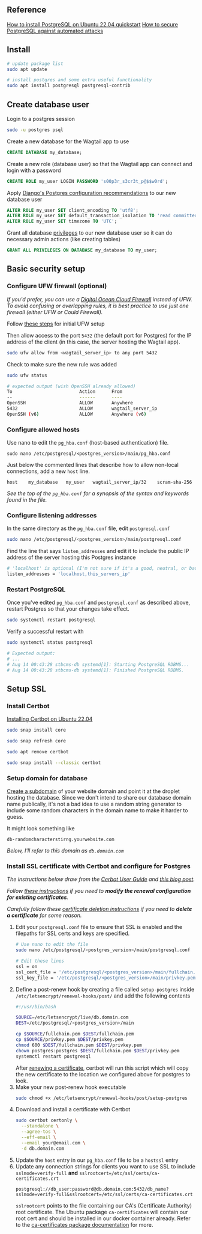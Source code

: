 ## Reference

[How to install PostgreSQL on Ubuntu 22.04 quickstart](https://www.digitalocean.com/community/tutorials/how-to-install-postgresql-on-ubuntu-22-04-quickstart)
[How to secure PostgreSQL against automated attacks](https://www.digitalocean.com/community/tutorials/how-to-secure-postgresql-against-automated-attacks)

## Install
```bash
# update package list
sudo apt update

# install postgres and some extra useful functionality
sudo apt install postgresql postgresql-contrib
```

## Create database user
Login to a postgres session
```bash
sudo -u postgres psql
```
Create a new database for the Wagtail app to use
```sql
CREATE DATABASE my_database;
```
Create a new role (database user) so that the Wagtail app can connect and login with a password
```sql
CREATE ROLE my_user LOGIN PASSWORD 's00p3r_s3cr3t_p@$$w0rd';
```
Apply [Django's Postgres configuration recommendations](https://docs.djangoproject.com/en/4.1/ref/databases/#optimizing-postgresql-s-configuration) to our new database user
```sql
ALTER ROLE my_user SET client_encoding TO 'utf8';
ALTER ROLE my_user SET default_transaction_isolation TO 'read committed';
ALTER ROLE my_user SET timezone TO 'UTC';
```
Grant all database [privileges](https://www.postgresql.org/docs/14/ddl-priv.html) to our new database user so it can do necessary admin actions (like creating tables)
```sql
GRANT ALL PRIVILEGES ON DATABASE my_database TO my_user;
```

## Basic security setup

### Configure UFW firewall (optional)
_If you'd prefer, you can use a [Digital Ocean Cloud Firewall](https://docs.digitalocean.com/tutorials/recommended-droplet-setup/#step-3-create-a-cloud-firewall) instead of UFW. To avoid confusing or overlapping rules, it is best practice to use just one firewall (either UFW or Could Firewall)._

Follow [these steps](https://www.digitalocean.com/community/tutorials/initial-server-setup-with-ubuntu-22-04#step-4-setting-up-a-firewall) for initial UFW setup 

Then allow access to the port `5432` (the default port for Postgres) for the IP address of the client (in this case, the server hosting the Wagtail app).
```bash
sudo ufw allow from <wagtail_server_ip> to any port 5432
```

Check to make sure the new rule was added
```bash
sudo ufw status

# expected output (wish OpenSSH already allowed)
To                         Action      From
--                         ------      ----
OpenSSH                    ALLOW       Anywhere
5432                       ALLOW       wagtail_server_ip
OpenSSH (v6)               ALLOW       Anywhere (v6)
```

### Configure allowed hosts

Use nano to edit the `pg_hba.conf` (host-based authentication) file. 
```
sudo nano /etc/postgresql/<postgres_version>/main/pg_hba.conf
```

Just below the commented lines that describe how to allow non-local connections, add a new `host` line.
```
host    my_database   my_user   wagtail_server_ip/32    scram-sha-256
```
*See the top of the `pg_hba.conf` for a synopsis of the syntax and keywords found in the file.*

### Configure listening addresses
In the same directory as the `pg_hba.conf` file, edit `postgresql.conf`
```bash
sudo nano /etc/postgresql/<postgres_version>/main/postgresql.conf
```
Find the line that says `listen_addresses` and edit it to include the public IP address of the server hosting this Postgres instance
```bash
# 'localhost' is optional (I'm not sure if it's a good, neutral, or bad idea to include it)
listen_addresses = 'localhost,this_servers_ip'
```

### Restart PostgreSQL

Once you've edited `pg_hba.conf` and `postgresql.conf` as described above, restart Postgres so that your changes take effect.
```bash
sudo systemctl restart postgresql
```

Verify a successful restart with
```bash
sudo systemctl status postgresql

# Expected output:
# ...
# Aug 14 00:43:28 stbcms-db systemd[1]: Starting PostgreSQL RDBMS...
# Aug 14 00:43:28 stbcms-db systemd[1]: Finished PostgreSQL RDBMS.
```

## Setup SSL

### Install Certbot

[Installing Certbot on Ubuntu 22.04](https://www.digitalocean.com/community/tutorials/how-to-use-certbot-standalone-mode-to-retrieve-let-s-encrypt-ssl-certificates-on-ubuntu-22-04#step-1-installing-certbot)
```bash
sudo snap install core

sudo snap refresh core

sudo apt remove certbot

sudo snap install --classic certbot
```

### Setup domain for database 
[Create a subdomain](https://docs.digitalocean.com/products/networking/dns/how-to/add-subdomain/) of your website domain and point it at the droplet hosting the database. Since we don't intend to share our database domain name publically, it's not a bad idea to use a random string generator to include some random characters in the domain name to make it harder to guess.

It might look something like
```
db-randomcharacterstirng.yourwebsite.com
```

_Below, I'll refer to this domain as `db.domain.com`_

### Install SSL certificate with Certbot and configure for Postgres

_The instructions below draw from the [Cerbot User Guide](https://eff-certbot.readthedocs.io/en/stable/using.html#user-guide) and [this blog post](https://loganmarchione.com/2020/10/securing-postgres-connections-using-lets-encrypt-certificates/)._

_Follow [these instructions](https://eff-certbot.readthedocs.io/en/stable/using.html#modifying-the-renewal-configuration-of-existing-certificates) if you need to **modify the renewal configuration for existing certificates**._

_Carefully follow these [certificate deletion instructions](https://eff-certbot.readthedocs.io/en/stable/using.html#safely-deleting-certificates) if you need to **delete a certificate** for some reason._


1. Edit your `postgresql.conf` file to ensure that SSL is enabled and the filepaths for SSL certs and keys are specified.
    ```bash
    # Use nano to edit the file
    sudo nano /etc/postgresql/<postgres_version>/main/postgresql.conf

    # Edit these lines
    ssl = on
    ssl_cert_file = '/etc/postgresql/<postgres_version>/main/fullchain.pem'
    ssl_key_file = '/etc/postgresql/<postgres_version>/main/privkey.pem'
    ```
2. Define a post-renew hook by creating a file called `setup-postgres` inside `/etc/letsencrypt/renewal-hooks/post/` and add the following contents
    ```bash
    #!/usr/bin/bash

    SOURCE=/etc/letsencrypt/live/db.domain.com
    DEST=/etc/postgresql/<postgres_version>/main

    cp $SOURCE/fullchain.pem $DEST/fullchain.pem
    cp $SOURCE/privkey.pem $DEST/privkey.pem
    chmod 600 $DEST/fullchain.pem $DEST/privkey.pem
    chown postgres:postgres $DEST/fullchain.pem $DEST/privkey.pem
    systemctl restart postgresql
    ```
    After [renewing a certificate](https://eff-certbot.readthedocs.io/en/stable/using.html#renewing-certificates), certbot will run this script which will copy the new certificate to the location we configured above for postgres to look.
3. Make your new post-renew hook executable
    ```bash
    sudo chmod +x /etc/letsencrypt/renewal-hooks/post/setup-postgres
    ```
4. Download and install a certificate with Certbot
    ```bash
    sudo certbot certonly \
      --standalone \
      --agree-tos \
      --eff-email \
      --email your@email.com \
      -d db.domain.com
    ```
5. Update the `host` entry in our `pg_hba.conf` file to be a `hostssl` entry
6. Update any connection strings for clients you want to use SSL to include `sslmode=verify-full` **and** `sslrootcert=/etc/ssl/certs/ca-certificates.crt`
    ```
    postgresql://db_user:password@db.domain.com:5432/db_name?sslmode=verify-full&sslrootcert=/etc/ssl/certs/ca-certificates.crt
    ```
    `sslrootcert` points to the file containing our CA's (Certificate Authority) root certificate. The Ubuntu package `ca-certificates` will contain our root cert and should be installed in our docker container already. Refer to the [ca-certificates package documentation](https://ubuntu.com/server/docs/security-trust-store) for more.

